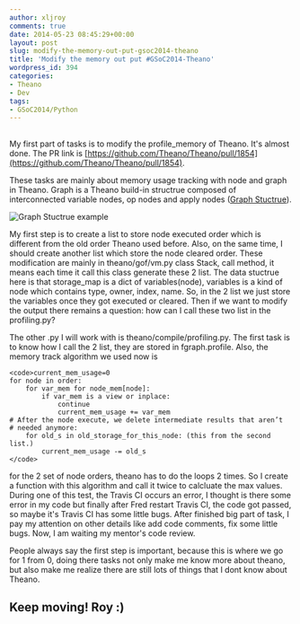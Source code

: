 ```yaml
---
author: xljroy
comments: true
date: 2014-05-23 08:45:29+00:00
layout: post
slug: modify-the-memory-out-put-gsoc2014-theano
title: 'Modify the memory out put #GSoC2014-Theano'
wordpress_id: 394
categories:
- Theano
- Dev
tags:
- GSoC2014/Python
---
```


##




My first part of tasks is to modify the profile_memory of Theano. It's almost done. The PR link is [https://github.com/Theano/Theano/pull/1854](https://github.com/Theano/Theano/pull/1854).




These tasks are mainly about memory usage tracking with node and graph in Theano. Graph is a Theano build-in structrue composed of interconnected variable nodes, op nodes and apply nodes ([Graph Stuctrue](http://deeplearning.net/software/theano/tutorial/symbolic_graphs.html)).




![Graph Stuctrue example](http://deeplearning.net/software/theano/_images/apply1.png)




My first step is to create a list to store node executed order which is different from the old order Theano used before. Also, on the same time, I should create another list which store the node cleared order. These modification are mainly in theano/gof/vm.py class Stack, call method, it means each time it call this class generate these 2 list. The data stuctrue here is that storage_map is a dict of variables(node), variables is a kind of node which contains type, owner, index, name. So, in the 2 list we just store the variables once they got executed or cleared. Then if we want to modify the output there remains a question: how can I call these two list in the profiling.py?




The other .py I will work with is theano/compile/profiling.py. The first task is to know how I call the 2 list, they are stored in fgraph.profile. Also, the memory track algorithm we used now is





    <code>current_mem_usage=0
    for node in order:
        for var_mem for node_mem[node]:
            if var_mem is a view or inplace:
                continue
                current_mem_usage += var_mem
    # After the node execute, we delete intermediate results that aren’t              # needed anymore:
        for old_s in old_storage_for_this_node: (this from the second list.)
            current_mem_usage -= old_s
    </code>




for the 2 set of node orders, theano has to do the loops 2 times. So I create a function with this algorithm and call it twice to calcluate the max values. During one of this test, the Travis CI occurs an error, I thought is there some error in my code but finally after Fred restart Travis CI, the code got passed, so maybe it's Travis CI has some little bugs. After finished big part of task, I pay my attention on other details like add code comments, fix some little bugs. Now, I am waiting my mentor's code review.




People always say the first step is important, because this is where we go for 1 from 0, doing there tasks not only make me know more about theano, but also make me realize there are still lots of things that I dont know about Theano.





## Keep moving! Roy :)
